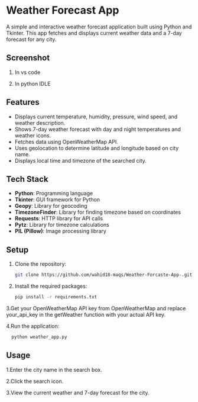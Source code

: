 # Weather Forecast App

A simple and interactive weather forecast application built using Python and Tkinter. This app fetches and displays current weather data and a 7-day forecast for any city.

## Screenshot
   1. In vs code
      

   2. In python IDLE

       

## Features

- Displays current temperature, humidity, pressure, wind speed, and weather description.
- Shows 7-day weather forecast with day and night temperatures and weather icons.
- Fetches data using OpenWeatherMap API.
- Uses geolocation to determine latitude and longitude based on city name.
- Displays local time and timezone of the searched city.

## Tech Stack

- **Python**: Programming language
- **Tkinter**: GUI framework for Python
- **Geopy**: Library for geocoding
- **TimezoneFinder**: Library for finding timezone based on coordinates
- **Requests**: HTTP library for API calls
- **Pytz**: Library for timezone calculations
- **PIL (Pillow)**: Image processing library

## Setup

1. Clone the repository:
   ```bash
   git clone https://github.com/wahid18-maqs/Weather-Forcaste-App-.git

2. Install the required packages:
   ```bash
   pip install -r requirements.txt

3.Get your OpenWeatherMap API key from OpenWeatherMap and replace your_api_key in the getWeather function with your actual API key.

4.Run the application:
 ```bash
   python weather_app.py

   ```
## Usage
   1.Enter the city name in the search box.

   2.Click the search icon.

   3.View the current weather and 7-day forecast for the city.
